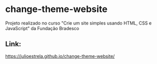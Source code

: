 # change-theme-website
Projeto realizado no curso "Crie um site simples usando HTML, CSS e JavaScript" da Fundação Bradesco

## Link:
https://julioestrela.github.io/change-theme-website/
